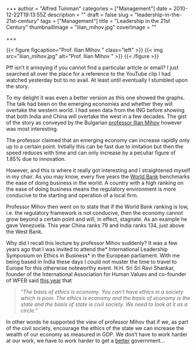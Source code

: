 +++
author = "Alfred Tuinman"
categories = ["Management"]
date = 2010-12-22T19:13:55Z
description = ""
draft = false
slug = "leadership-in-the-21st-century"
tags = ["Management"]
title = "Leadership in the 21st Century"
thumbnailImage = "ilian_mihov.jpg"
coverImage = ""

+++

{{< figure figcaption="Prof. Ilian Mihov " class="left" >}}
	{{< img src="ilian_mihov.jpg"   alt="Prof. Ilian Mihov " >}}
{{< /figure >}}


Pff isn’t it annoying if you cannot find a particular article or email? I just searched all over the place for a reference to the YouTube clip I had watched yesterday but to no avail. At least until eventually I stumbled upon the story. 

To my delight it was even a better version as this one showed the graphs. The talk had been on the emerging economies and whether they will overtake the western world. I had seen data from the ING before showing that both India and China will overtake the west in a few decades. The gist of the story as conveyed by the Bulgarian [professor Ilian Mihov](http://www.youtube.com/watch?v=4TYsebsV6xI) however was most interesting. 

The professor claimed that an emerging economy can increase rapidly only up to a certain point. Initially this can be fast due to imitation but then the speed reduces with time and can only increase by a peculiar figure of 1.85% due to innovation.

However, and this is where it really got interesting and I straightened myself in my chair. As you may know, every five years the [World Bank](http://www.doingbusiness.org/rankings) benchmarks the ease of doing business in the world. A country with a high ranking on the ease of doing business means the regulatory environment is more conducive to the starting and operation of a local firm. 

Professor Mihov then went on to state that if the World Bank ranking is low, i.e. the regulatory framework is not conducive, then the economy cannot grow beyond a certain point and will, in effect, stagnate. As an example he gave Venezuela. This year China ranks 79 and India ranks 134, just above the West Bank.

Why did I recall this lecture by professor Mihov suddenly? It was a few years ago that I was invited to attend the* International Leadership Symposium on Ethics in Business* in the European parliament. With me being based in India these days I could not muster the time to travel to Europe for this otherwise noteworthy event. H.H. Sri Sri Ravi Shankar, founder of the International Association for Human Values and co-founder of WFEB said [this year](http://www.wfeb.org/agenda_2010.html) that 
>“*The basis of ethics is economy. You can’t have ethics in a society which is poor. The ethics is economy and the basis of economy is the state and the basis of state is civil society. We need to look at it as a circle.”*

In other words he supported the view of professor Mihov that if we, as part of the civil society, encourage the ethics of the state we can increase the wealth of our economy as measured in GDP. We don’t have to work harder at our work, we have to work harder to get a [better](http://www.transparency.org/policy_research/surveys_indices/cpi/2010/results#table) government…

